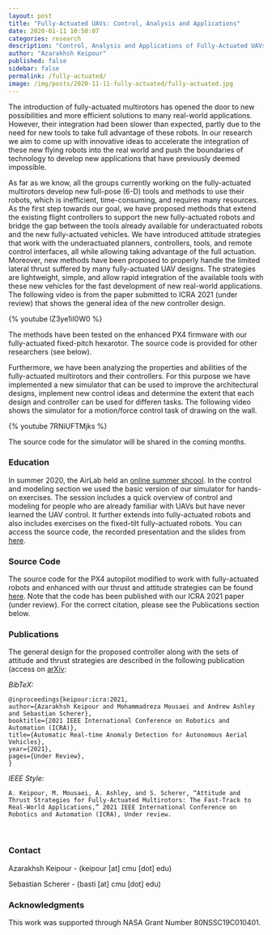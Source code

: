 ```yaml
---
layout: post
title: "Fully-Actuated UAVs: Control, Analysis and Applications"
date: 2020-01-11 10:50:07
categories: research
description: "Control, Analysis and Applications of Fully-Actuated UAVs"
author: "Azarakhsh Keipour"
published: false
sidebar: false
permalink: /fully-actuated/
image: /img/posts/2020-11-11-fully-actuated/fully-actuated.jpg
---
```


The introduction of fully-actuated multirotors has opened the door to new possibilities and more efficient solutions to many real-world applications. However, their integration had been slower than expected, partly due to the need for new tools to take full advantage of these robots. In our research we aim to come up with innovative ideas to accelerate the integration of these new flying robots into the real world and push the boundaries of technology to develop new applications that have previously deemed impossible.

As far as we know, all the groups currently working on the fully-actuated multirotors develop new full-pose (6-D) tools and methods to use their robots, which is inefficient, time-consuming, and requires many resources. As the first step towards our goal, we have proposed methods that extend the existing flight controllers to support the new fully-actuated robots and bridge the gap between the tools already available for underactuated robots and the new fully-actuated vehicles. We have introduced attitude strategies that work with the underactuated planners, controllers, tools, and remote control interfaces, all while allowing taking advantage of the full actuation. Moreover, new methods have been proposed to properly handle the limited lateral thrust suffered by many fully-actuated UAV designs. The strategies are lightweight, simple, and allow rapid integration of the available tools with these new vehicles for the fast development of new real-world applications. The following video is from the paper submitted to ICRA 2021 (under review) that shows the general idea of the new controller design.

{% youtube lZ3ye1il0W0 %}

The methods have been tested on the enhanced PX4 firmware with our fully-actuated fixed-pitch hexarotor. The source code is provided for other researchers (see below).

Furthermore, we have been analyzing the properties and abilities of the fully-actuated multirotors and their controllers. For this purpose we have implemented a new simulator that can be used to improve the architectural designs, implement new control ideas and determine the extent that each design and controller can be used for differen tasks. The following video shows the simulator for a motion/force control task of drawing on the wall.

{% youtube 7RNiUFTMjks %}

The source code for the simulator will be shared in the coming months. 

### Education

In summer 2020, the AirLab held an [online summer shcool](http://theairlab.org/summer2020). In the control and modeling section we used the basic version of our simulator for hands-on exercises. The session includes a quick overview of control and modeling for people who are already familiar with UAVs but have never learned the UAV control. It further extends into fully-actuated robots and also includes exercises on the fixed-tilt fully-actuated robots. You can access the source code, the recorded presentation and the slides from [here](http://theairlab.org/summer2020/#3.6).

### Source Code

The source code for the PX4 autopilot modified to work with fully-actuated robots and enhanced with our thrust and attitude strategies can be found [here](https://github.com/keipour/Firmware). Note that the code has been published with our ICRA 2021 paper (under review). For the correct citation, please see the Publications section below.

### Publications

The general design for the proposed controller along with the sets of attitude and thrust strategies are described in the following publication (access on [arXiv](https://arxiv.org/abs/): 

*BibTeX:* 

```
@inproceedings{keipour:icra:2021,
author={Azarakhsh Keipour and Mohammadreza Mousaei and Andrew Ashley and Sebastian Scherer},
booktitle={2021 IEEE International Conference on Robotics and Automation (ICRA)},
title={Automatic Real-time Anomaly Detection for Autonomous Aerial Vehicles},
year={2021},
pages={Under Review},
} 
```

*IEEE Style:* 

```
A. Keipour, M. Mousaei, A. Ashley, and S. Scherer, “Attitude and Thrust Strategies for Fully-Actuated Multirotors: The Fast-Track to Real-World Applications,” 2021 IEEE International Conference on Robotics and Automation (ICRA), Under review. 
```

<br/>

### Contact

Azarakhsh Keipour - (keipour [at] cmu [dot] edu) 

Sebastian Scherer - (basti [at] cmu [dot] edu) 

### Acknowledgments

This work was supported through NASA Grant Number 80NSSC19C010401.
